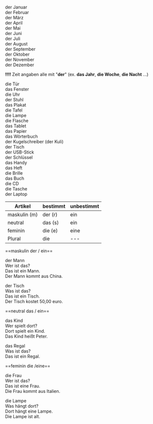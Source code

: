der Januar  
der Februar  
der März  
der April  
der Mai  
der Juni  
der Juli  
der August  
der September  
der Oktober  
der November  
der Dezember  

**!!!!** Zeit angaben alle mit "**der**"  (ex. **das Jahr**, **die Woche**, **die Nacht** ...)  

die Tür  
das Fenster  
die Uhr  
der Stuhl  
das Plakat  
die Tafel  
die Lampe  
die Flasche  
das Tablet  
das Papier  
das Wörterbuch  
der Kugelschreiber (der Kuli)  
der Tisch  
der USB-Stick  
der Schlüssel  
das Handy  
das Heft  
die Brille  
das Buch  
die CD  
die Tasche  
der Laptop  

| Artikel | bestimmt | unbestimmt |
| ------- | -------- | ---------- |
| maskulin (m) | der (r) | ein |
| neutral | das (s) | ein | 
| feminin | die (e) | eine |
| Plural | die | --- |

==maskulin der / ein==  

der Mann  
Wer ist das?   
Das ist ein Mann.  
Der Mann kommt aus China.  

der Tisch  
Was ist das?  
Das ist ein Tisch.  
Der Tisch kostet 50,00 euro.  

==neutral das / ein==  

das Kind  
Wer spielt dort?  
Dort spielt ein Kind.  
Das Kind heißt Peter.  

das Regal  
Was ist das?  
Das ist ein Regal.  

==feminin  die /eine==  

die Frau  
Wer ist das?   
Das ist eine Frau.  
Die Frau kommt aus Italien.  

die Lampe  
Was hängt dort?  
Dort hängt eine Lampe.  
Die Lampe ist alt.  
 
